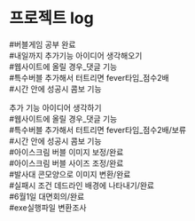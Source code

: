 <h1>프로젝트 log</h1>

#버블게임 공부 완료</br>
#내일까지 추가기능 아이디어 생각해오기</br>
#웹사이트에 올릴 경우_댓글 기능</br>
#특수버블 추가해서 터트리면 fever타임_점수2배</br>
#시간 안에 성공시 콤보 기능


추가 기능 아이디어 생각하기</br>
#웹사이트에 올릴 경우_댓글 기능</br>
#특수버블 추가해서 터트리면 fever타임_점수2배/보류</br>
#시간 안에 성공시 콤보 기능</br>
#아이스크림 버블 이미지 보정/완료</br>
#아이스크림 버블 사이즈 조정/완료</br>
#발사대 콘모양으로 이미지 변환/완료</br>
#실패시 조건 데드라인 배경에 나타내기/완료</br>
#6월1일 대면회의/완료</br>
#exe실행파일 변환조사
